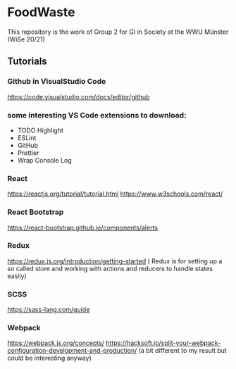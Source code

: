 # FoodWaste

This repository is the work of Group 2 for GI in Society at the WWU Münster (WiSe 20/21)

## Tutorials

### Github in VisualStudio Code

https://code.visualstudio.com/docs/editor/github

### some interesting VS Code extensions to download:

- TODO Highlight
- ESLint
- GitHub
- Prettier
- Wrap Console Log

### React

https://reactjs.org/tutorial/tutorial.html
https://www.w3schools.com/react/

### React Bootstrap

https://react-bootstrap.github.io/components/alerts

### Redux

https://redux.js.org/introduction/getting-started
( Redux is for setting up a so called store and working with actions and reducers to handle states easily)

### SCSS

https://sass-lang.com/guide

### Webpack

https://webpack.js.org/concepts/
https://hacksoft.io/split-your-webpack-configuration-development-and-production/ (a bit different to my result but could be interesting anyway)
